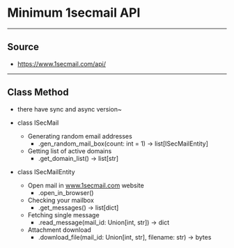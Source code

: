# Minimum 1secmail API

---

## Source

- https://www.1secmail.com/api/

---

## Class Method

- there have sync and async version~

- class ISecMail
    - Generating random email addresses
        - .gen_random_mail_box(count: int = 1) -> list[ISecMailEntity]
    - Getting list of active domains
        - .get_domain_list() -> list[str]
- class ISecMailEntity
    - Open mail in www.1secmail.com website
        - .open_in_browser()
    - Checking your mailbox
        - .get_messages() -> list[dict]
    - Fetching single message
        - .read_message(mail_id: Union[int, str]) -> dict
    - Attachment download
        - .download_file(mail_id: Union[int, str], filename: str) -> bytes
    

